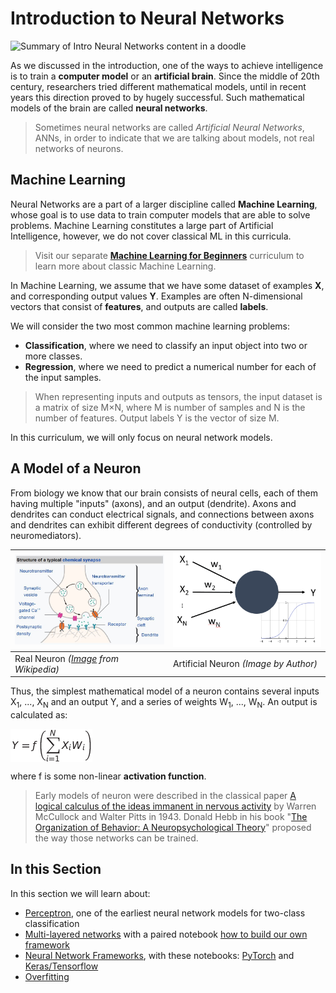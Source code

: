 # Introduction to Neural Networks

![Summary of Intro Neural Networks content in a doodle](../sketchnotes/ai-neuralnetworks.png)

As we discussed in the introduction, one of the ways to achieve intelligence is to train a **computer model** or an **artificial brain**. Since the middle of 20th century, researchers tried different mathematical models, until in recent years this direction proved to by hugely successful. Such mathematical models of the brain are called **neural networks**.

> Sometimes neural networks are called *Artificial Neural Networks*, ANNs, in order to indicate that we are talking about models, not real networks of neurons.

## Machine Learning

Neural Networks are a part of a larger discipline called **Machine Learning**, whose goal is to use data to train computer models that are able to solve problems. Machine Learning constitutes a large part of Artificial Intelligence, however, we do not cover classical ML in this curricula.

> Visit our separate **[Machine Learning for Beginners](http://github.com/microsoft/ml-for-beginners)** curriculum to learn more about classic Machine Learning.

In Machine Learning, we assume that we have some dataset of examples **X**, and corresponding output values **Y**. Examples are often N-dimensional vectors that consist of **features**, and outputs are called **labels**.

We will consider the two most common machine learning problems:

* **Classification**, where we need to classify an input object into two or more classes.
* **Regression**, where we need to predict a numerical number for each of the input samples.

> When representing inputs and outputs as tensors, the input dataset is a matrix of size M&times;N, where M is number of samples and N is the number of features. Output labels Y is the vector of size M.

In this curriculum, we will only focus on neural network models.

## A Model of a Neuron

From biology we know that our brain consists of neural cells, each of them having multiple "inputs" (axons), and an output (dendrite). Axons and dendrites can conduct electrical signals, and connections between axons and dendrites can exhibit different degrees of conductivity (controlled by neuromediators).

![Model of a Neuron](images/synapse-wikipedia.jpg) | ![Model of a Neuron](images/artneuron.png)
----|----
Real Neuron *([Image](https://en.wikipedia.org/wiki/Synapse#/media/File:SynapseSchematic_lines.svg) from Wikipedia)* | Artificial Neuron *(Image by Author)*

Thus, the simplest mathematical model of a neuron contains several inputs X<sub>1</sub>, ..., X<sub>N</sub> and an output Y, and a series of weights W<sub>1</sub>, ..., W<sub>N</sub>. An output is calculated as:

<img src="images/netout.png" alt="Y = f\left(\sum_{i=1}^N X_iW_i\right)" width="131" height="53" align="center"/>

where f is some non-linear **activation function**.

> Early models of neuron were described in the classical paper [A logical calculus of the ideas immanent in nervous activity](https://www.cs.cmu.edu/~./epxing/Class/10715/reading/McCulloch.and.Pitts.pdf) by Warren McCullock and Walter Pitts in 1943. Donald Hebb in his book "[The Organization of Behavior: A Neuropsychological Theory](https://books.google.com/books?id=VNetYrB8EBoC)" proposed the way those networks can be trained.

## In this Section

In this section we will learn about:
* [Perceptron](03-Perceptron/README.md), one of the earliest neural network models for two-class classification
* [Multi-layered networks](04-OwnFramework/README.md) with a paired notebook [how to build our own framework](04-OwnFramework/OwnFramework.ipynb)
* [Neural Network Frameworks](05-Frameworks/README.md), with these notebooks: [PyTorch](05-Frameworks/IntroPyTorch.ipynb) and [Keras/Tensorflow](05-Frameworks/IntroKerasTF.ipynb)
* [Overfitting](05-Frameworks#overfitting)
